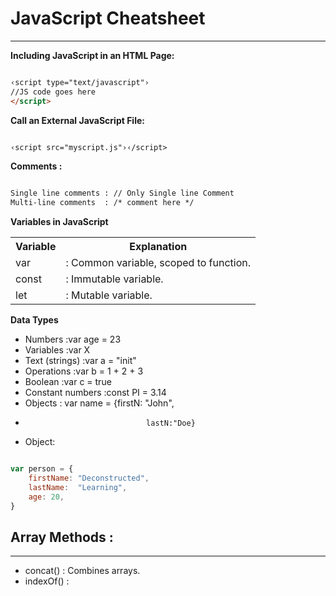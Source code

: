 # JavaScript Cheatsheet

------------------------------

**Including JavaScript in an HTML Page:**

```html

‹script type="text/javascript"›
//JS code goes here
</script>

```


**Call an External JavaScript File:**

```html

‹script src="myscript.js"›‹/script>

```

**Comments :**

```html

Single line comments : // Only Single line Comment
Multi-line comments  : /* comment here */

```

**Variables in JavaScript**

<div>
    <table class="" aria-label="Table 1">
    <tbody>
    <tr>
      <th class="">Variable</th>
      <th class="">Explanation</th>
    </tr>
    <tr>
<td>
var
</td>
<td>
: Common variable, scoped to function.
</td>
</tr>
<tr>
<td>
const
</td>
<td>
: Immutable variable.
</td>
</tr>
<tr>
<td>
let
</td>
<td>
: Mutable variable.
</td>
</tr>
</tbody>
</table>


</div>

**Data Types**

- Numbers           :var age = 23
- Variables         :var X
- Text (strings)    :var a = "init"
- Operations        :var b = 1 + 2 + 3
- Boolean           :var c = true
- Constant numbers  :const PI = 3.14
- Objects           : var name = {firstN: "John", 
-                                lastN:"Doe}

- Object:

```js

var person = {
    firstName: "Deconstructed",
    lastName:  "Learning",
    age: 20,
}

```

## Array Methods :

--------------------------

- concat()      : Combines arrays.
- indexOf()     :
